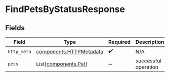 # FindPetsByStatusResponse


## Fields

| Field                                                              | Type                                                               | Required                                                           | Description                                                        |
| ------------------------------------------------------------------ | ------------------------------------------------------------------ | ------------------------------------------------------------------ | ------------------------------------------------------------------ |
| `http_meta`                                                        | [components.HTTPMetadata](../../models/components/httpmetadata.md) | :heavy_check_mark:                                                 | N/A                                                                |
| `pets`                                                             | List[[components.Pet](../../models/components/pet.md)]             | :heavy_minus_sign:                                                 | successful operation                                               |